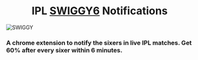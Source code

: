 <h1 align="center"> IPL <a href="https://6.swiggy.com/">SWIGGY6</a> Notifications</h1>


![SWIGGY](assets/swiggylogo.gif)

### A chrome extension to notify the sixers in live IPL matches. Get 60% after every sixer within 6 minutes.

